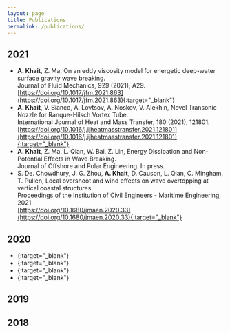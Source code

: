 ```yaml
---
layout: page
title: Publications
permalink: /publications/
---
```


## 2021

- __A. Khait__, Z. Ma, On an eddy viscosity model for energetic deep-water surface gravity wave breaking.\
  Journal of Fluid Mechanics, 929 (2021), A29.\
  [https://doi.org/10.1017/jfm.2021.863](https://doi.org/10.1017/jfm.2021.863){:target="_blank"}
- __A. Khait__, V. Bianco, A. Lovtsov, A. Noskov, V. Alekhin, Novel Transonic Nozzle for Ranque-Hilsch Vortex Tube.\
  International Journal of Heat and Mass Transfer, 180 (2021), 121801.\
  [https://doi.org/10.1016/j.ijheatmasstransfer.2021.121801](https://doi.org/10.1016/j.ijheatmasstransfer.2021.121801){:target="_blank"}
- __A. Khait__, Z. Ma, L. Qian, W. Bai, Z. Lin, Energy Dissipation and Non-Potential Effects in Wave Breaking.\
  Journal of Offshore and Polar Engineering. In press.
- S. De. Chowdhury, J. G. Zhou, __A. Khait__, D. Causon, L. Qian, C. Mingham, T. Pullen,
  Local overshoot and wind effects on wave overtopping at vertical coastal structures.\
  Proceedings of the Institution of Civil Engineers - Maritime Engineering, 2021.\
  [https://doi.org/10.1680/jmaen.2020.33](https://doi.org/10.1680/jmaen.2020.33){:target="_blank"}  

## 2020

- [](){:target="_blank"}
- [](){:target="_blank"}
- [](){:target="_blank"}
- [](){:target="_blank"}

## 2019

## 2018